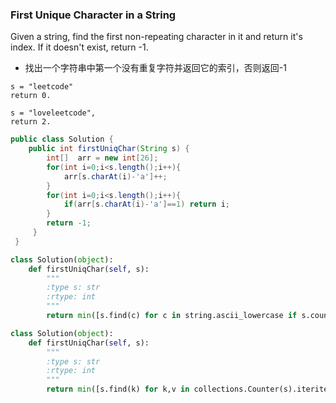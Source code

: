 ### First Unique Character in a String

Given a string, find the first non-repeating character in it and return it's index. If it doesn't exist, return -1.

* 找出一个字符串中第一个没有重复字符并返回它的索引，否则返回-1

``` 
s = "leetcode"
return 0.

s = "loveleetcode",
return 2.
```

``` java
public class Solution { 
    public int firstUniqChar(String s) {
        int[]  arr = new int[26];
        for(int i=0;i<s.length();i++){
            arr[s.charAt(i)-'a']++;
        }
        for(int i=0;i<s.length();i++){
            if(arr[s.charAt(i)-'a']==1) return i;
        }
        return -1;
     }
 }
```

``` python
class Solution(object):
    def firstUniqChar(self, s):
        """
        :type s: str
        :rtype: int
        """
        return min([s.find(c) for c in string.ascii_lowercase if s.count(c)==1] or [-1])
```

``` python
class Solution(object):
    def firstUniqChar(self, s):
        """
        :type s: str
        :rtype: int
        """
        return min([s.find(k) for k,v in collections.Counter(s).iteritems() if v==1] or [-1])
```